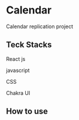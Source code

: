 # Calendar
Calendar replication project 

## Teck Stacks
React js 

javascript

CSS

Chakra UI

## How to use
